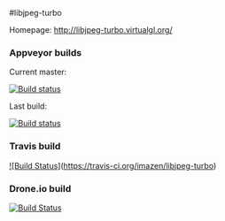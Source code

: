 #libjpeg-turbo

Homepage: http://libjpeg-turbo.virtualgl.org/

### Appveyor builds
Current master:

[![Build status](https://ci.appveyor.com/api/projects/status/6pcwoennlvkwky4k/branch/master)](https://ci.appveyor.com/project/imazen/libjpeg-turbo/branch/master)

Last build:

[![Build status](https://ci.appveyor.com/api/projects/status/6pcwoennlvkwky4k)](https://ci.appveyor.com/project/imazen/libjpeg-turbo)

### Travis build

[![Build Status]](https://travis-ci.org/imazen/libjpeg-turbo.svg])(https://travis-ci.org/imazen/libjpeg-turbo)

### Drone.io build

[![Build Status](https://drone.io/github.com/imazen/libjpeg-turbo/status.png)](https://drone.io/github.com/imazen/libjpeg-turbo)

